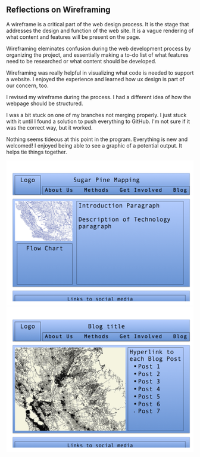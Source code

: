 <!DOCTYPE html>
<html>
<title>Wireframe Reflection</title>
	<head>
	</head>
	<body>
		<h2>Reflections on Wireframing</h2>
		<p>A wireframe is a critical part of the web design process. It is the stage that addresses the design and function of the web site. It is a vague rendering of what content and features will be present on the page.<p/>
		<p>Wireframing eleminates confusion during the web development process by organizing the project, and essentially making a to-do list of what features need to be researched or what content should be developed.</p>
		<p>Wireframing was really helpful in visualizing what code is needed to support a website. I enjoyed the experience and learned how ux design is part of our concern, too.</p>
		<p>I revised my wireframe during the process. I had a different idea of how the webpage should be structured.</p>
		<p>I was a bit stuck on one of my branches not merging properly. I just stuck with it until I found a solution to push everything to GitHub. I'm not sure if it was the correct way, but it worked.</p>
		<p>Nothing seems tideous at this point in the program. Everything is new and welcomed! I enjoyed being able to see a graphic of a potential output. It helps tie things together.</p>
		<img src="https://github.com/karlaking/phase-0-weekly/blob/master/week-2/imgs/wireframe-index.png?raw=true">
		<img src="https://github.com/karlaking/phase-0-weekly/blob/master/week-2/imgs/wireframe-blog-index.png?raw=true">
	</body>
</html>